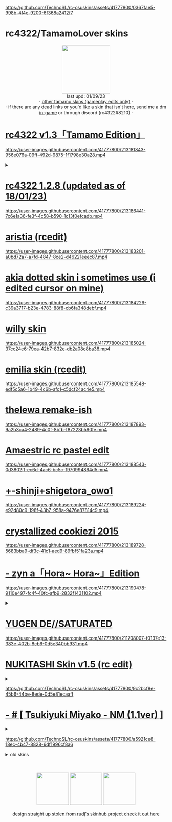 
<https://github.com/TechnoSL/rc-osuskins/assets/41777800/0367fae5-998b-4f4e-9200-6f368a2412f7>

# rc4322/TamamoLover skins

<p align="center">
<a href="https://osu.ppy.sh/users/7772622">
  <img src="https://a.ppy.sh/7772622"
       width="150"
       height="150"></a>
<br>
  last upd: 01/09/23
  <br>
  · <a href=https://github.com/TechnoSL/rc-osuskins/blob/master/tamamo.md>other tamamo skins (gameplay edits only)</a> ·
  <br>
  · if there are any dead links or you'd like a skin that isn't here, send me a dm <a href=https://osu.ppy.sh/home/messages/users/7772622>in-game</a> or through discord (rc4322#8210) ·
</p>

# [rc4322 v1.3「Tamamo Edition」](https://rc4322.s-ul.eu/DIvs7GKu)

<https://user-images.githubusercontent.com/41777800/213181843-956e076a-09ff-492d-9875-1f1798e30a28.mp4>
<details>
<summary></summary>
"ever make a skin as a joke? yeah this one went too far" - me https://b.catgirlsare.sexy/LhCZ7LmdDFzB.png
<br>
if %con_hvoice=0 dwave 13,"voice\tamamo2_17.ogg"
</details>

# [rc4322 1.2.8 (updated as of 18/01/23)](https://drive.google.com/file/d/1bQzSglCgN_Vdsl6D2DoKj8Urp8AuDd4h/view?usp=share_link)

<https://user-images.githubusercontent.com/41777800/213186441-7c6e1a36-fe3f-4c58-b590-1c13f0efcadb.mp4>

# [aristia (rcedit)](https://rc4322.s-ul.eu/UR0FEZtU)

<https://user-images.githubusercontent.com/41777800/213183201-a0bd72a7-a7fd-4847-8ce2-d46221eeec87.mp4>

# [akia dotted skin i sometimes use (i edited cursor on mine)](https://drive.google.com/file/d/1cd_VEyu3VhRIWwYArSH18CX1CrBSAGu9/view?usp=share_link)

<https://user-images.githubusercontent.com/41777800/213184229-c39a3717-b23e-4783-88f8-cb6fa348debf.mp4>

# [willy skin](https://puu.sh/H3y9f/43fcb5dd24.osk)

<https://user-images.githubusercontent.com/41777800/213185024-37cc24e6-79ea-42b7-832e-db2a08c8ba38.mp4>

# [emilia skin (rcedit)](https://rc4322.s-ul.eu/0tkUMWhX)

<https://user-images.githubusercontent.com/41777800/213185548-edf5c5a6-1b49-4c6b-afc1-c5dcf24ac4e5.mp4>

# [thelewa remake-ish](https://rc4322.s-ul.eu/ALAFlzTD)

<https://user-images.githubusercontent.com/41777800/213187893-9a2b3ca4-2489-4c0f-8bfb-f87223b590fe.mp4>

# [Amaestric rc pastel edit](https://rc4322.s-ul.eu/54HN61gT)

<https://user-images.githubusercontent.com/41777800/213188543-0d3802ff-ec6d-4ac6-bc5c-1970994864d5.mp4>

# [+-shinji+shigetora_owo1](https://rc4322.s-ul.eu/MoERUNh3)

<https://user-images.githubusercontent.com/41777800/213189224-e92d80c9-198f-43b7-958a-9476e87814c9.mp4>

# [crystallized cookiezi 2015](https://drive.google.com/file/d/1-SfZV4N0roQLxlwdEeIifeEKb3IxcaYS/view?usp=sharing)

<https://user-images.githubusercontent.com/41777800/213189728-5683bba9-df3c-41c1-aed9-89fbf51fa23a.mp4>

# [- zyn a「Hora~ Hora~」Edition](https://rc4322.s-ul.eu/pPJdyJ3K)

<https://user-images.githubusercontent.com/41777800/213190478-9110e497-fc4f-40fc-afb9-2832f1431102.mp4>
<details>
<summary></summary>
the original trump card.
<br>
if %con_hvoice=0 dwave 13,"voice\alice4_04.ogg"
</details>

# [YUGEN DE//SATURATED](https://rc4322.s-ul.eu/8IhaYVC8)

<https://user-images.githubusercontent.com/41777800/211708007-f0137e13-383e-402b-8cb6-0d5e340bb931.mp4>

# [NUKITASHI Skin v1.5 (rc edit)](https://rc4322.s-ul.eu/PjRhsz1l)

<details>
<summary></summary>
i use this for taiko mostly, found out it also plays pretty good if you swap the hitsounds/cursor. so here you go
</details>

<https://github.com/TechnoSL/rc-osuskins/assets/41777800/9c2bcf8e-45b6-44be-8ede-0d5e81ecaaff>

# [- # [ Tsukiyuki Miyako - NM (1.1ver) ]](https://rc4322.s-ul.eu/OplIvMfU)

<details>
<summary></summary>
i had a little 1-2 week phase where i only ran this skin, it has really satisfying hitsounds and clean gameplay despite being a osu forum skin, really nice
</details>

<https://github.com/TechnoSL/rc-osuskins/assets/41777800/a5921ce8-18ec-4b47-8828-6df1996cf8a6>

<details>
<summary>old skins</summary>
<br>
rc4322 1.2.6 (old version for those who want it still: https://rc4322.s-ul.eu/PbB7Tz6c
</details>

<p align="center">
  <br></br>
  <a href="https://www.twitch.tv/rc4322">
  <img src="https://i.imgur.com/HM030lk.png"
       width="100"
       height="100"></a>
  <a href="https://www.youtube.com/@tekunotri">
  <img src="https://i.imgur.com/YWbDUUy.png"
       width="100"
       height="100"></a>

  <a href="https://twitter.com/ignTechno">
  <img src="https://i.imgur.com/PUQ5uWf.png"
       width="100"
       height="100"></a>
  <br></br>
    <a href="https://github.com/rudj-skinhub/woal/blob/tyfh/README.md">design straight up stolen from rudj's skinhub project check it out here</a>
 </p>
